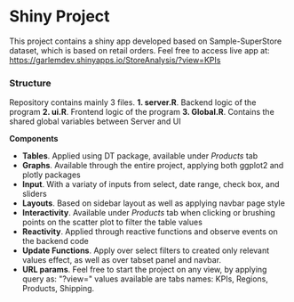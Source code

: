 # Shiny Project
This project contains a shiny app developed based on Sample-SuperStore dataset, which is based on retail orders.
Feel free to access live app at: https://garlemdev.shinyapps.io/StoreAnalysis/?view=KPIs

### Structure
Repository contains mainly 3 files. 
**1. server.R**. Backend logic of the program
**2. ui.R**. Frontend logic of the program
**3. Global.R**. Contains the shared global variables between Server and UI

**Components**
- **Tables**. Applied using DT package, available under *Products* tab
- **Graphs**. Available through the entire project, applying both ggplot2 and plotly packages
- **Input**. With a variaty of inputs from select, date range, check box, and sliders
- **Layouts**. Based on sidebar layout as well as applying navbar page style
- **Interactivity**. Available under *Products* tab when clicking or brushing points on the scatter plot to filter the table values
- **Reactivity**. Applied through reactive functions and observe events on the backend code
- **Update Functions**. Apply over select filters to created only relevant values effect, as well as over tabset panel and navbar. 
- **URL params**. Feel free to start the project on any view, by applying query as: "?view=<view>" values available are tabs names: KPIs, Regions, Products, Shipping.